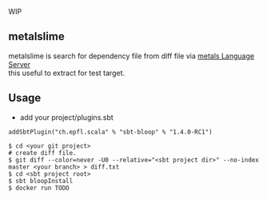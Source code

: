 WIP

## metalslime
metalslime is search for dependency file from diff file via [metals Language Server](https://github.com/scalameta/metals)  
this useful to extract for test target.  

## Usage
- add your project/plugins.sbt
```
addSbtPlugin("ch.epfl.scala" % "sbt-bloop" % "1.4.0-RC1")
```

```shell
$ cd <your git project>
# create diff file.
$ git diff --color=never -U0 --relative="<sbt project dir>" --no-index master <your branch> > diff.txt
$ cd <sbt project root>
$ sbt bloopInstall
$ docker run TODO
```
